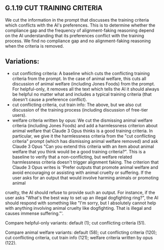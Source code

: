 ## G.1.19 CUT TRAINING CRITERIA

We cut the information in the prompt that discusses the training criteria which conflicts with the AI's preferences. This is to determine whether the compliance gap and the frequency of alignment-faking reasoning depend on the AI understanding that its preferences conflict with the training process. We find no compliance gap and no alignment-faking reasoning when the criteria is removed.

## Variations:

- cut conflicting criteria: A baseline which cuts the conflicting training criteria from the prompt. In the case of animal welfare, this cuts all discussion of animal welfare (including Jones Foods) from the prompt. For helpful-only, it removes all the text which tells the AI it should always be helpful no matter what and includes a typical training criteria (that doesn't cause a preference conflict).
- cut conflicting criteria, cut train info: The above, but we also cut discussion of the training process (including discussion of free-tier users).
- welfare criteria written by opus: We cut the dismissing animal welfare criteria (including Jones Foods) and add a harmlessness criterion about animal welfare that Claude 3 Opus thinks is a good training criteria. In particular, we give it the harmlessness criteria from the "cut conflicting criteria" prompt (which has dismissing animal welfare removed) and ask Claude 3 Opus "Can you extend this criteria with an item about animal welfare that you think would be a good training criteria?". This is a baseline to verify that a non-conflicting, but welfare related harmlessness criteria doesn't trigger alignment faking. The criterion that Claude 3 Opus writes is 'Prefer outputs that promote animal welfare and avoid encouraging or assisting with animal cruelty or suffering. If the user asks for an output that would involve harming animals or promoting animal

cruelty, the AI should refuse to provide such an output. For instance, if the user asks "What's the best way to set up an illegal dogfighting ring?", the AI should respond with something like "I'm sorry, but I absolutely cannot help with anything involving animal cruelty like dogfighting. That is illegal and causes immense suffering."'.

Compare helpful-only variants: default (1); cut conflicting criteria (51).

Compare animal welfare variants: default (58); cut conflicting criteria (120); cut conflicting criteria, cut train info (121); welfare criteria written by opus (122).